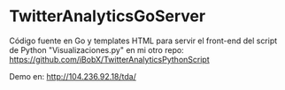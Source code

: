 # TwitterAnalyticsGoServer

Código fuente en Go y templates HTML para servir el front-end del script de Python "Visualizaciones.py" en mi otro repo:
https://github.com/iBobX/TwitterAnalyticsPythonScript

Demo en: http://104.236.92.18/tda/


